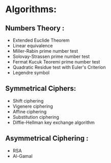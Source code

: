 
# Algorithms:

## Numbers Theory :
- Extended Euclide Theorem
- Linear equivalence
- Miller-Rabin prime number test
- Solovay-Strassen prime number test
- Fermat Kucuk Teoremi prime number test
- Quadratic Residue test with Euler's Criterion 
- Legendre symbol

## Symmetrical Ciphers:
- Shift ciphering
- Vigenere ciphering
- Affine ciphering
- Substitution ciphering
- Diffie-Hellman key exchange algorithm

## Asymmetrical Ciphering :
- RSA
- Al-Gamal
